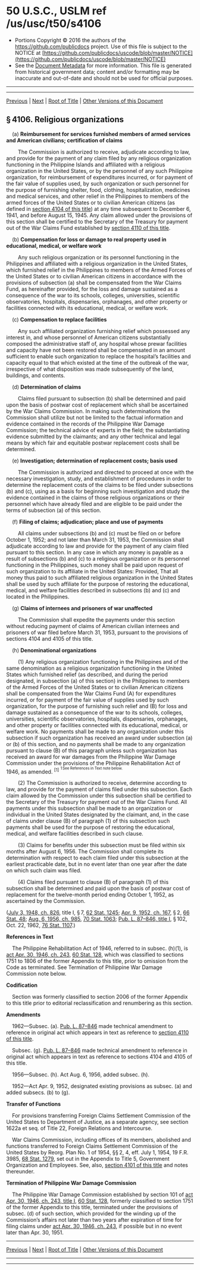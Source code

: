 ---
---

# 50 U.S.C., USLM ref /us/usc/t50/s4106

* Portions Copyright © 2016 the authors of the https://github.com/publicdocs project.
  Use of this file is subject to the NOTICE at [https://github.com/publicdocs/uscode/blob/master/NOTICE](https://github.com/publicdocs/uscode/blob/master/NOTICE)
* See the [Document Metadata](././../../../../..//README.md) for more information.
  This file is generated from historical government data; content and/or formatting may be inaccurate and out-of-date and should not be used for official purposes.

----------
----------

[Previous](./../../../../..//us/usc/t50/ch51/schI/m__us_usc_t50_s4105.md) | [Next](./../../../../..//us/usc/t50/ch51/schI/m__us_usc_t50_s4107.md) | [Root of Title](./../../../../../) | [Other Versions of this Document](https://publicdocs.github.io/go/links?ns=uslm&ref=%2Fus%2Fusc%2Ft50%2Fs4106)

## § 4106. Religious organizations

    (a) __Reimbursement for services furnished members of armed services and American civilians; certification of claims__ 

        The Commission is authorized to receive, adjudicate according to law, and provide for the payment of any claim filed by any religious organization functioning in the Philippine Islands and affiliated with a religious organization in the United States, or by the personnel of any such Philippine organization, for reimbursement of expenditures incurred, or for payment of the fair value of supplies used, by such organization or such personnel for the purpose of furnishing shelter, food, clothing, hospitalization, medicines and medical services, and other relief in the Philippines to members of the armed forces of the United States or to civilian American citizens (as defined in [section 4104 of this title][/us/usc/t50/s4104]) at any time subsequent to December 6, 1941, and before August 15, 1945. Any claim allowed under the provisions of this section shall be certified to the Secretary of the Treasury for payment out of the War Claims Fund established by [section 4110 of this title][/us/usc/t50/s4110].

    (b) __Compensation for loss or damage to real property used in educational, medical, or welfare work__ 

        Any such religious organization or its personnel functioning in the Philippines and affiliated with a religious organization in the United States, which furnished relief in the Philippines to members of the Armed Forces of the United States or to civilian American citizens in accordance with the provisions of subsection (a) shall be compensated from the War Claims Fund, as hereinafter provided, for the loss and damage sustained as a consequence of the war to its schools, colleges, universities, scientific observatories, hospitals, dispensaries, orphanages, and other property or facilities connected with its educational, medical, or welfare work.

    (c) __Compensation to replace facilities__ 

        Any such affiliated organization furnishing relief which possessed any interest in, and whose personnel of American citizens substantially composed the administrative staff of, any hospital whose prewar facilities and capacity have not been restored shall be compensated in an amount sufficient to enable such organization to replace the hospital’s facilities and capacity equal to that which existed at the time of the outbreak of the war, irrespective of what disposition was made subsequently of the land, buildings, and contents.

    (d) __Determination of claims__ 

        Claims filed pursuant to subsection (b) shall be determined and paid upon the basis of postwar cost of replacement which shall be ascertained by the War Claims Commission. In making such determinations the Commission shall utilize but not be limited to the factual information and evidence contained in the records of the Philippine War Damage Commission; the technical advice of experts in the field; the substantiating evidence submitted by the claimants; and any other technical and legal means by which fair and equitable postwar replacement costs shall be determined.

    (e) __Investigation; determination of replacement costs; basis used__ 

        The Commission is authorized and directed to proceed at once with the necessary investigation, study, and establishment of procedures in order to determine the replacement costs of the claims to be filed under subsections (b) and (c), using as a basis for beginning such investigation and study the evidence contained in the claims of those religious organizations or their personnel which have already filed and are eligible to be paid under the terms of subsection (a) of this section.

    (f) __Filing of claims; adjudication; place and use of payments__ 

        All claims under subsections (b) and (c) must be filed on or before October 1, 1952; and not later than March 31, 1953, the Commission shall adjudicate according to law and provide for the payment of any claim filed pursuant to this section. In any case in which any money is payable as a result of subsections (b) and (c) to a religious organization or its personnel functioning in the Philippines, such money shall be paid upon request of such organization to its affiliate in the United States: Provided, That all money thus paid to such affiliated religious organization in the United States shall be used by such affiliate for the purpose of restoring the educational, medical, and welfare facilities described in subsections (b) and (c) and located in the Philippines.

    (g) __Claims of internees and prisoners of war un­affected__ 

        The Commission shall expedite the payments under this section without reducing payment of claims of American civilian internees and prisoners of war filed before March 31, 1953, pursuant to the provisions of sections 4104 and 4105 of this title.

    (h) __Denominational organizations__ 

        (1) Any religious organization functioning in the Philippines and of the same denomination as a religious organization functioning in the United States which furnished relief (as described, and during the period designated, in subsection (a) of this section) in the Philippines to members of the Armed Forces of the United States or to civilian American citizens shall be compensated from the War Claims Fund (A) for expenditures incurred, or for payment of the fair value of supplies used by such organization, for the purpose of furnishing such relief and (B) for loss and damage sustained as a consequence of the war to its schools, colleges, universities, scientific observatories, hospitals, dispensaries, orphanages, and other property or facilities connected with its educational, medical, or welfare work. No payments shall be made to any organization under this subsection if such organization has received an award under subsection (a) or (b) of this section, and no payments shall be made to any organization pursuant to clause (B) of this paragraph unless such organization has received an award for war damages from the Philippine War Damage Commission under the provisions of the Philippine Rehabilitation Act of 1946, as amended. <sup>\[1\]</sup>  <sup><sup> 1 See References in Text note below. </sup></sup> 

        (2) The Commission is authorized to receive, determine according to law, and provide for the payment of claims filed under this subsection. Each claim allowed by the Commission under this subsection shall be certified to the Secretary of the Treasury for payment out of the War Claims Fund. All payments under this subsection shall be made to an organization or individual in the United States designated by the claimant, and, in the case of claims under clause (B) of paragraph (1) of this subsection such payments shall be used for the purpose of restoring the educational, medical, and welfare facilities described in such clause.

        (3) Claims for benefits under this subsection must be filed within six months after August 6, 1956. The Commission shall complete its determination with respect to each claim filed under this subsection at the earliest practicable date, but in no event later than one year after the date on which such claim was filed.

        (4) Claims filed pursuant to clause (B) of paragraph (1) of this subsection shall be determined and paid upon the basis of postwar cost of replacement for the twelve-month period ending October 1, 1952, as ascertained by the Commission.

([July 3, 1948, ch. 826][/us/act/1948-07-03/ch826], title I, § 7, [62 Stat. 1245][/us/stat/62/1245]; [Apr. 9, 1952, ch. 167][/us/act/1952-04-09/ch167], § 2, [66 Stat. 48][/us/stat/66/48]; [Aug. 6, 1956, ch. 985][/us/act/1956-08-06/ch985], [70 Stat. 1063][/us/stat/70/1063]; [Pub. L. 87–846, title I][/us/pl/87/846/tI], § 102, Oct. 22, 1962, [76 Stat. 1107][/us/stat/76/1107].)

 __References in Text__ 

    The Philippine Rehabilitation Act of 1946, referred to in subsec. (h)(1), is [act Apr. 30, 1946, ch. 243][/us/act/1946-04-30/ch243], [60 Stat. 128][/us/stat/60/128], which was classified to sections 1751 to 1806 of the former Appendix to this title, prior to omission from the Code as terminated. See Termination of Philippine War Damage Commission note below.

 __Codification__ 

    Section was formerly classified to section 2006 of the former Appendix to this title prior to editorial reclassification and renumbering as this section.

 __Amendments__ 

    1962—Subsec. (a). [Pub. L. 87–846][/us/pl/87/846] made technical amendment to reference in original act which appears in text as reference to [section 4110 of this title][/us/usc/t50/s4110].

    Subsec. (g). [Pub. L. 87–846][/us/pl/87/846] made technical amendment to reference in original act which appears in text as reference to sections 4104 and 4105 of this title.

    1956—Subsec. (h). Act Aug. 6, 1956, added subsec. (h).

    1952—Act Apr. 9, 1952, designated existing provisions as subsec. (a) and added subsecs. (b) to (g).

 __Transfer of Functions__ 

    For provisions transferring Foreign Claims Settlement Commission of the United States to Department of Justice, as a separate agency, see section 1622a et seq. of Title 22, Foreign Relations and Intercourse.

    War Claims Commission, including offices of its members, abolished and functions transferred to Foreign Claims Settlement Commission of the United States by Reorg. Plan No. 1 of 1954, §§ 2, 4, eff. July 1, 1954, 19 F.R. 3985, [68 Stat. 1279][/us/stat/68/1279], set out in the Appendix to Title 5, Government Organization and Employees. See, also, [section 4101 of this title][/us/usc/t50/s4101] and notes thereunder.

 __Termination of Philippine War Damage Commission__ 

    The Philippine War Damage Commission established by section 101 of [act Apr. 30, 1946, ch. 243, title I][/us/act/1946-04-30/ch243/tI], [60 Stat. 128][/us/stat/60/128], formerly classified to section 1751 of the former Appendix to this title, terminated under the provisions of subsec. (d) of such section, which provided for the winding up of the Commission’s affairs not later than two years after expiration of time for filing claims under [act Apr. 30, 1946, ch. 243][/us/act/1946-04-30/ch243], if possible but in no event later than Apr. 30, 1951.

----------

[Previous](./../../../../..//us/usc/t50/ch51/schI/m__us_usc_t50_s4105.md) | [Next](./../../../../..//us/usc/t50/ch51/schI/m__us_usc_t50_s4107.md) | [Root of Title](./../../../../../) | [Other Versions of this Document](https://publicdocs.github.io/go/links?ns=uslm&ref=%2Fus%2Fusc%2Ft50%2Fs4106)

----------
----------

[/us/usc/t50/s4104]: https://publicdocs.github.io/go/links?ns=uslm&ref=%2Fus%2Fusc%2Ft50%2Fs4104
[/us/usc/t50/s4110]: https://publicdocs.github.io/go/links?ns=uslm&ref=%2Fus%2Fusc%2Ft50%2Fs4110
[/us/act/1948-07-03/ch826]: https://publicdocs.github.io/go/links?ns=uslm&ref=%2Fus%2Fact%2F1948-07-03%2Fch826
[/us/stat/62/1245]: https://publicdocs.github.io/go/links?ns=uslm&ref=%2Fus%2Fstat%2F62%2F1245
[/us/act/1952-04-09/ch167]: https://publicdocs.github.io/go/links?ns=uslm&ref=%2Fus%2Fact%2F1952-04-09%2Fch167
[/us/stat/66/48]: https://publicdocs.github.io/go/links?ns=uslm&ref=%2Fus%2Fstat%2F66%2F48
[/us/act/1956-08-06/ch985]: https://publicdocs.github.io/go/links?ns=uslm&ref=%2Fus%2Fact%2F1956-08-06%2Fch985
[/us/stat/70/1063]: https://publicdocs.github.io/go/links?ns=uslm&ref=%2Fus%2Fstat%2F70%2F1063
[/us/pl/87/846/tI]: https://publicdocs.github.io/go/links?ns=uslm&ref=%2Fus%2Fpl%2F87%2F846%2FtI
[/us/stat/76/1107]: https://publicdocs.github.io/go/links?ns=uslm&ref=%2Fus%2Fstat%2F76%2F1107
[/us/act/1946-04-30/ch243]: https://publicdocs.github.io/go/links?ns=uslm&ref=%2Fus%2Fact%2F1946-04-30%2Fch243
[/us/stat/60/128]: https://publicdocs.github.io/go/links?ns=uslm&ref=%2Fus%2Fstat%2F60%2F128
[/us/pl/87/846]: https://publicdocs.github.io/go/links?ns=uslm&ref=%2Fus%2Fpl%2F87%2F846
[/us/usc/t50/s4110]: https://publicdocs.github.io/go/links?ns=uslm&ref=%2Fus%2Fusc%2Ft50%2Fs4110
[/us/pl/87/846]: https://publicdocs.github.io/go/links?ns=uslm&ref=%2Fus%2Fpl%2F87%2F846
[/us/stat/68/1279]: https://publicdocs.github.io/go/links?ns=uslm&ref=%2Fus%2Fstat%2F68%2F1279
[/us/usc/t50/s4101]: https://publicdocs.github.io/go/links?ns=uslm&ref=%2Fus%2Fusc%2Ft50%2Fs4101
[/us/act/1946-04-30/ch243/tI]: https://publicdocs.github.io/go/links?ns=uslm&ref=%2Fus%2Fact%2F1946-04-30%2Fch243%2FtI
[/us/stat/60/128]: https://publicdocs.github.io/go/links?ns=uslm&ref=%2Fus%2Fstat%2F60%2F128
[/us/act/1946-04-30/ch243]: https://publicdocs.github.io/go/links?ns=uslm&ref=%2Fus%2Fact%2F1946-04-30%2Fch243


